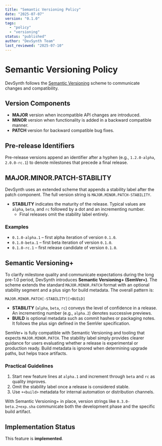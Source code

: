 ```yaml
---
title: "Semantic Versioning Policy"
date: "2025-07-07"
version: "0.1.0"
tags:
  - "policy"
  - "versioning"
status: "published"
author: "DevSynth Team"
last_reviewed: "2025-07-10"
---
```


# Semantic Versioning Policy

DevSynth follows the [Semantic Versioning](https://semver.org/) scheme to communicate changes and compatibility.

## Version Components

- **MAJOR** version when incompatible API changes are introduced.
- **MINOR** version when functionality is added in a backward compatible manner.
- **PATCH** version for backward compatible bug fixes.

## Pre-release Identifiers

Pre-release versions append an identifier after a hyphen (e.g., `1.2.0-alpha`,
`2.0.0-rc.1`) to denote milestones that precede a final release.

## MAJOR.MINOR.PATCH-STABILITY

DevSynth uses an extended scheme that appends a stability label after the patch
component. The full version string is `MAJOR.MINOR.PATCH-STABILITY`.

- **STABILITY** indicates the maturity of the release. Typical values are
  `alpha`, `beta`, and `rc` followed by a dot and an incrementing number.
  - Final releases omit the stability label entirely.

### Examples

- `0.1.0-alpha.1` – first alpha iteration of version `0.1.0`.
- `0.1.0-beta.1` – first beta iteration of version `0.1.0`.
- `0.1.0-rc.1` – first release candidate of version `0.1.0`.

## Semantic Versioning+

To clarify milestone quality and communicate expectations during the long pre-1.0 period, DevSynth introduces **Semantic Versioning+ (SemVer+)**. The scheme
extends the standard `MAJOR.MINOR.PATCH` format with an optional stability
segment and a plus sign for build metadata. The overall pattern is:

```
MAJOR.MINOR.PATCH[-STABILITY][+BUILD]
```

- **STABILITY** (`alpha`, `beta`, `rc`) conveys the level of confidence in a
  release. An incrementing number (e.g., `alpha.2`) denotes successive previews.
- **BUILD** is optional metadata such as commit hashes or packaging notes. It
  follows the plus sign defined in the SemVer specification.

SemVer+ is fully compatible with Semantic Versioning and tooling that expects
`MAJOR.MINOR.PATCH`. The stability label simply provides clearer guidance for
users evaluating whether a release is experimental or production ready. Build
metadata is ignored when determining upgrade paths, but helps trace artifacts.

### Practical Guidelines

1. Start new feature lines at `alpha.1` and increment through `beta` and `rc`
   as quality improves.
2. Omit the stability label once a release is considered stable.
3. Use `+<build>` metadata for internal automation or distribution channels.

With Semantic Versioning+ in place, version strings like `0.3.0-beta.2+exp.sha`
communicate both the development phase and the specific build artifact.
## Implementation Status

This feature is **implemented**.
